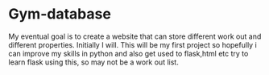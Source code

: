 # Gym-database
My eventual goal is to create a website that can store different work out and different properties. Initially I will. This will be my first project so hopefully i can improve my skills in python and also get used to flask,html etc try to learn flask using this, so may not be a work out list.
